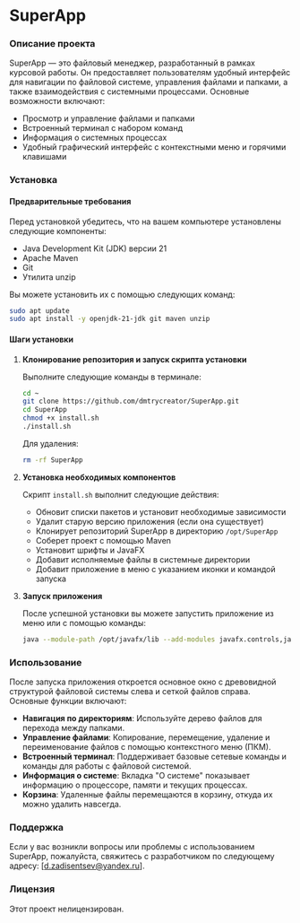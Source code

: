 # SuperApp

### Описание проекта

SuperApp — это файловый менеджер, разработанный в рамках курсовой работы. Он предоставляет пользователям удобный интерфейс для навигации по файловой системе, управления файлами и папками, а также взаимодействия с системными процессами. Основные возможности включают:

- Просмотр и управление файлами и папками
- Встроенный терминал с набором команд
- Информация о системных процессах
- Удобный графический интерфейс с контекстными меню и горячими клавишами

### Установка

#### Предварительные требования

Перед установкой убедитесь, что на вашем компьютере установлены следующие компоненты:

- Java Development Kit (JDK) версии 21
- Apache Maven
- Git
- Утилита unzip

Вы можете установить их с помощью следующих команд:

```bash
sudo apt update
sudo apt install -y openjdk-21-jdk git maven unzip
```

#### Шаги установки

1. **Клонирование репозитория и запуск скрипта установки**

   Выполните следующие команды в терминале:

   ```bash
   cd ~
   git clone https://github.com/dmtrycreator/SuperApp.git
   cd SuperApp
   chmod +x install.sh
   ./install.sh
   ```

   Для удаления:
   ```bash
   rm -rf SuperApp
   ```
   
3. **Установка необходимых компонентов**

   Скрипт `install.sh` выполнит следующие действия:
   
   - Обновит списки пакетов и установит необходимые зависимости
   - Удалит старую версию приложения (если она существует)
   - Клонирует репозиторий SuperApp в директорию `/opt/SuperApp`
   - Соберет проект с помощью Maven
   - Установит шрифты и JavaFX
   - Добавит исполняемые файлы в системные директории
   - Добавит приложение в меню с указанием иконки и командой запуска

4. **Запуск приложения**

   После успешной установки вы можете запустить приложение из меню или с помощью команды:

   ```bash
   java --module-path /opt/javafx/lib --add-modules javafx.controls,javafx.fxml -jar /opt/SuperApp/target/KR_SuperApp-1.0-SNAPSHOT.jar
   ```

### Использование

После запуска приложения откроется основное окно с древовидной структурой файловой системы слева и сеткой файлов справа. Основные функции включают:

- **Навигация по директориям**: Используйте дерево файлов для перехода между папками.
- **Управление файлами**: Копирование, перемещение, удаление и переименование файлов с помощью контекстного меню (ПКМ).
- **Встроенный терминал**: Поддерживает базовые сетевые команды и команды для работы с файловой системой.
- **Информация о системе**: Вкладка "О системе" показывает информацию о процессоре, памяти и текущих процессах.
- **Корзина**: Удаленные файлы перемещаются в корзину, откуда их можно удалить навсегда.

### Поддержка

Если у вас возникли вопросы или проблемы с использованием SuperApp, пожалуйста, свяжитесь с разработчиком по следующему адресу: [d.zadisentsev@yandex.ru].

### Лицензия

Этот проект нелицензирован.
